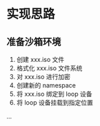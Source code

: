 # 实现思路

## 准备沙箱环境

1. 创建 xxx.iso 文件
2. 格式化 xxx.iso 文件系统
3. 对 xxx.iso 进行加密
4. 创建新的 namespace
5. 将 xxx.iso 绑定到 loop 设备
6. 将 loop 设备挂载到指定位置

...